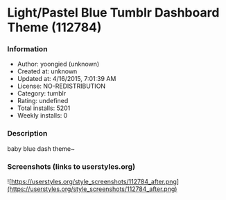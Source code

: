 # Light/Pastel Blue Tumblr Dashboard Theme (112784)

### Information
- Author: yoongied (unknown)
- Created at: unknown
- Updated at: 4/16/2015, 7:01:39 AM
- License: NO-REDISTRIBUTION
- Category: tumblr
- Rating: undefined
- Total installs: 5201
- Weekly installs: 0


### Description
baby blue dash theme~


### Screenshots (links to userstyles.org)
![https://userstyles.org/style_screenshots/112784_after.png](https://userstyles.org/style_screenshots/112784_after.png)



